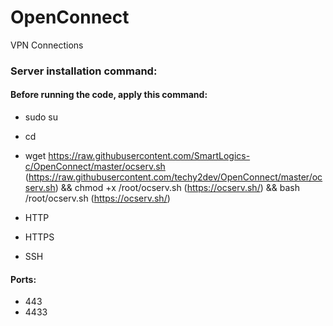 # OpenConnect
VPN Connections 

### Server installation command:

#### Before running the code, apply this command:

- sudo su

- cd

- wget https://raw.githubusercontent.com/SmartLogics-c/OpenConnect/master/ocserv.sh (https://raw.githubusercontent.com/techy2dev/OpenConnect/master/ocserv.sh) && chmod +x /root/ocserv.sh (https://ocserv.sh/) && bash /root/ocserv.sh (https://ocserv.sh/)

- HTTP
- HTTPS
- SSH

#### Ports:
- 443
- 4433
